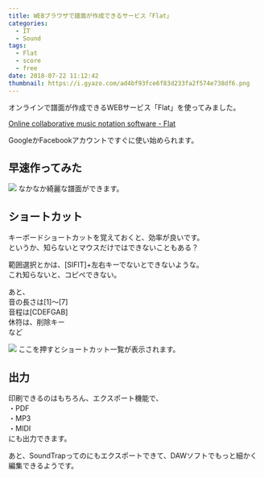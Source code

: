 ```yaml
---
title: WEBブラウザで譜面が作成できるサービス「Flat」
categories:
  - IT
  - Sound
tags:
  - Flat
  - score
  - free
date: 2018-07-22 11:12:42
thumbnail: https://i.gyazo.com/ad4bf93fce6f83d233fa2f574e738df6.png
---
```

オンラインで譜面が作成できるWEBサービス「Flat」を使ってみました。

[Online collaborative music notation software \- Flat](https://flat.io/)

GoogleかFacebookアカウントですぐに使い始められます。

## 早速作ってみた
![](https://i.gyazo.com/fd54b96f9a3f30d0048bbf28935be591.png)
なかなか綺麗な譜面ができます。

## ショートカット
キーボードショートカットを覚えておくと、効率が良いです。  
というか、知らないとマウスだけではできないこともある？

範囲選択とかは、[SIFIT]+左右キーでないとできないような。  
これ知らないと、コピペできない。

あと、  
音の長さは[1]〜[7]  
音程は[CDEFGAB]  
休符は、削除キー  
など  

![](https://i.gyazo.com/d4eb42776f50c9788f3f9814329eb834.png)
ここを押すとショートカット一覧が表示されます。

## 出力
印刷できるのはもちろん、エクスポート機能で、  
・PDF  
・MP3  
・MIDI  
にも出力できます。

あと、SoundTrapってのにもエクスポートできて、DAWソフトでもっと細かく編集できるようです。
